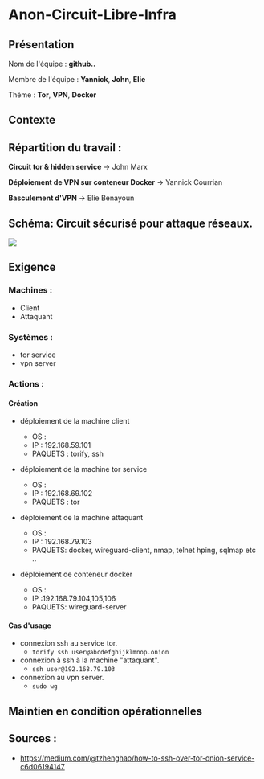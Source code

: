 # Anon-Circuit-Libre-Infra

## Présentation
Nom de l'équipe : **github..**

Membre de l'équipe : **Yannick**, **John**, **Elie**

Théme : **Tor**, **VPN**, **Docker** 

## Contexte

## Répartition du travail :

**Circuit tor & hidden service** -> John Marx

**Déploiement de VPN sur conteneur Docker** -> Yannick Courrian

**Basculement d'VPN** -> Elie Benayoun

## Schéma: Circuit sécurisé pour attaque réseaux.
![](https://i.imgur.com/0hEEMhP.png)

## Exigence   

### Machines :

- Client
- Attaquant

### Systèmes :

- tor service
- vpn server

### Actions :

#### Création
* déploiement de la machine client 
  * OS : 
  * IP : 192.168.59.101
  * PAQUETS : torify, ssh

* déploiement de la machine tor service 
  * OS : 
  * IP : 192.168.69.102 
  * PAQUETS : tor
 
* déploiement de la machine attaquant 
  * OS :
  * IP : 192.168.79.103
  * PAQUETS: docker, wireguard-client, nmap, telnet hping, sqlmap etc ..  

* déploiement de conteneur docker
  * OS :
  * IP :192.168.79.104,105,106
  * PAQUETS: wireguard-server
  
#### Cas d'usage
* connexion ssh au service tor.
  * ```torify ssh user@abcdefghijklmnop.onion```
* connexion à ssh à la machine "attaquant".
  * ```ssh user@192.168.79.103```
* connexion au vpn server.
  * ```sudo wg```
  
## Maintien en condition opérationnelles

## Sources :

* https://medium.com/@tzhenghao/how-to-ssh-over-tor-onion-service-c6d06194147

